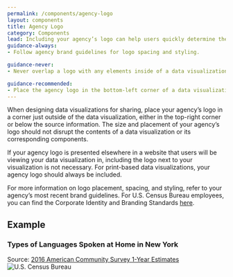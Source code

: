 ```yaml
---
permalink: /components/agency-logo
layout: components
title: Agency Logo
category: Components
lead: Including your agency’s logo can help users quickly determine the origin of your data visualization.
guidance-always:
- Follow agency brand guidelines for logo spacing and styling.

guidance-never:
- Never overlap a logo with any elements inside of a data visualization.

guidance-recommended:
- Place the agency logo in the bottom-left corner of a data visualization.
---
```

<p>
  When designing data visualizations for sharing, place your agency’s logo in a corner just outside of the data visualization, either in the top-right corner or below the source information. The size and placement of your agency’s logo should not disrupt the contents of a data visualization or its corresponding components.
</p>
<p>
  If your agency logo is presented elsewhere in a website that users will be viewing your data visualization in, including the logo next to your visualization is not necessary. For print-based data visualizations, your agency logo should always be included.
</p>
<p>
  For more information on logo placement, spacing, and styling, refer to your agency’s most recent brand guidelines. For U.S. Census Bureau employees, you can find the Corporate Identity and Branding Standards <a href="https://www.census.gov/about/policies/style-guide.html" target="_blank">here</a>.
</p>
<h2>Example</h2>
<div class="usa-chart-card">
  <div class="usa-chart-header">
    <h3 class="usa-chart-title">Types of Languages Spoken at Home in New York</h3>
  </div>
  <canvas id="barChart"></canvas>
  <div class="usa-source-container">
    Source: <a href="https://www.census.gov/programs-surveys/acs/" target="_blank">2016 American Community Survey 1-Year Estimates</a>
  </div>
  <div class="usa-agency-logo">
    <img src="../assets/img/examples/components/logo/census-logo.png" alt="U.S. Census Bureau">
  </div>
</div>